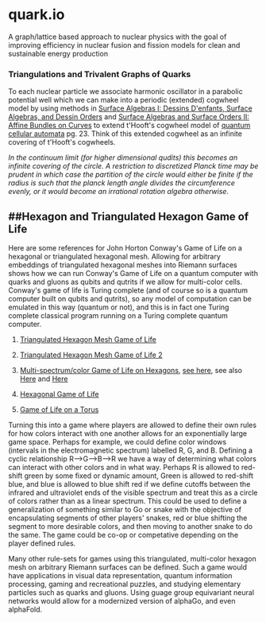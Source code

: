 # quark.io

A graph/lattice based approach to nuclear physics with the goal of improving efficiency in nuclear fusion and fission models for clean and sustainable energy production

### Triangulations and Trivalent Graphs of Quarks

To each nuclear particle we associate harmonic oscillator in a parabolic potential well which we can make into a periodic (extended) cogwheel model by using methods in [Surface Algebras I: Dessins D'enfants, Surface Algebras, and Dessin Orders](https://arxiv.org/abs/1810.06750) and [Surface Algebras and Surface Orders II: Affine Bundles on Curves](https://arxiv.org/abs/1812.00621) to extend t'Hooft's cogwheel model of [quantum cellular automata](https://arxiv.org/abs/1405.1548) pg. 23. Think of this extended cogwheel as an infinite covering of t'Hooft's cogwheels. 

*In the continuum limit (for higher dimensional qudits) this becomes an infinite covering of the circle. A restriction to discretized Planck time may be prudent in which case the partition of the circle would either be finite if the radius is such that the planck length angle divides the circumference evenly, or it would become an irrational rotation algebra otherwise.*


##Hexagon and Triangulated Hexagon Game of Life
---

Here are some references for John Horton Conway's Game of Life on a hexagonal or triangulated hexagonal mesh. Allowing for arbitrary embeddings of triangulated hexagonal meshes into Riemann surfaces shows how we can run Conway's Game of Life on a quantum computer with quarks and gluons as qubits and qutrits if we allow for multi-color cells. Conway's game of life is Turing complete (and of course so is a quantum computer built on qubits and qutrits), so any model of computation can be emulated in this way (quantum or not), and this is in fact one Turing complete classical program running on a Turing complete quantum computer. 

1. [Triangulated Hexagon Mesh Game of Life](https://www.youtube.com/watch?v=VOQrDh6AvYQ&t=230s)

2. [Triangulated Hexagon Mesh Game of Life 2](https://www.youtube.com/watch?v=Y0CCGwl3Sw4)

3. [Multi-spectrum/color Game of Life on Hexagons](https://www.youtube.com/watch?v=eDPmUpboQNA), [see here](http://davidsiaw.github.io/hexlife/), see also [Here](https://davidsiaw.github.io/blog/2014/11/21/hexlife/) and [Here](https://davidsiaw.github.io/blog/2014/11/22/hexlife-part-2/)

4. [Hexagonal Game of Life](https://arunarjunakani.github.io/HexagonalGameOfLife/)

5. [Game of Life on a Torus](https://www.youtube.com/watch?v=lxIeaotWIks)

Turning this into a game where players are allowed to define their own rules for how colors interact with one another allows for an exponentially large game space. Perhaps for example, we could define color windows (intervals in the electromagnetic spectrum) labelled R, G, and B. Defining a cyclic relationship R-->G-->B-->R we have a way of determining what colors can interact with other colors and in what way. Perhaps R is allowed to red-shift green by some fixed or dynamic amount, Green is allowed to red-shift blue, and blue is allowed to blue shift red if we define cutoffs between the infrared and ultraviolet ends of the visible spectrum and treat this as a circle of colors rather than as a linear spectrum. This could be used to define a generalization of something similar to Go or snake with the objective of encapsulating segments of other players' snakes, red or blue shifting the segment to more desirable colors, and then moving to another snake to do the same. The game could be co-op or competative depending on the player defined rules. 

Many other rule-sets for games using this triangulated, multi-color hexagon mesh on arbitrary Riemann surfaces can be defined. Such a game would have applications in visual data representation, quantum information processing, gaming and recreational puzzles, and studying elementary particles such as quarks and gluons. Using guage group equivariant neural networks would allow for a modernized version of alphaGo, and even alphaFold. 



